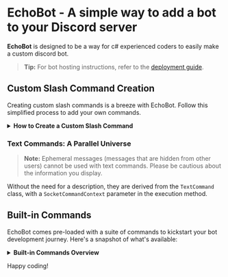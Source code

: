 # EchoBot - A simple way to add a bot to your Discord server

**EchoBot** is designed to be a way for c# experienced coders to easily make a custom discord bot. 

> **Tip:** For bot hosting instructions, refer to the [deployment guide](https://discordnet.dev/guides/deployment/deployment.html).

## Custom Slash Command Creation

Creating custom slash commands is a breeze with EchoBot. Follow this simplified process to add your own commands.

<details>
<summary><b>How to Create a Custom Slash Command</b></summary>
<br>
  
> **Tip:** This tutorial is short and doesnt go into detail. Please refer to the example commands that are built in to get a better understanding on how it works.

#### Step 1: Script Creation

Start by naming your script 'Example'. Here’s a basic template to create a slash command:

```cs
using System.Linq;
using Discord;
using Discord.Commands;
using Discord.Rest;
using Discord.WebSocket;

public class Example : SlashCommand
{
  public Example()
  {
  }
  public override void HandleExecute(SocketSlashCommand command)
  {
  }
}
```

#### Step 2: Command Definition

For recognition and registration, your command must have a name and a description:

```cs
using System.Linq;
using Discord;
using Discord.Commands;
using Discord.Rest;
using Discord.WebSocket;

public class Example : SlashCommand
{
  public Example()
  {
      command.Name = "example";
      command.Description = "This is an example command";
  }
  public override void HandleExecute(SocketSlashCommand command)
  {
  }
}
```

#### Step 3: Command Reply

```cs
using System.Linq;
using Discord;
using Discord.Commands;
using Discord.Rest;
using Discord.WebSocket;

public class Example : SlashCommand
{
  public Example()
  {
      command.Name = "example";
      command.Description = "This is an example command";
  }
  public override void HandleExecute(SocketSlashCommand command)
  {
      Reply("You executed the example command!");
  }
}
```

</details>

### Text Commands: A Parallel Universe

> **Note:** Ephemeral messages (messages that are hidden from other users) cannot be used with text commands. Please be cautious about the information you display.
> 
Without the need for a description, they are derived from the `TextCommand` class, with a `SocketCommandContext` parameter in the execution method.

## Built-in Commands

EchoBot comes pre-loaded with a suite of commands to kickstart your bot development journey. Here's a snapshot of what's available:

<details>
<summary><b>Built-in Commands Overview</b></summary>

EchoBot has built-in commands to help developers setup and use custom commands.

### Slash Commands

| Command            | Description                               | Usage                                        |
|--------------------|-------------------------------------------|----------------------------------------------|
| `Ban`                | Bans a specified user from the guild      | `/ban <user> <reason> <keep_messages>`       |
| `ModalExample`       | Demonstrates a Modal and its usage        | `/modal-example`                             |
| `SelectMenuExample`  | Shows a SelectMenu and its usage          | `/select-menu-example`                       |

### Text Commands

For Text Commands, the prefix `?` is used here as an example. The actual prefix can be configured to any character or string according to your servers settings.

| Command         | Description                                                      | Usage                                               |
|-----------------|------------------------------------------------------------------|-----------------------------------------------------|
| `Avatar`          | Displays the user's profile picture                              | `?avatar` <br> `?avatar <user>`                     |
| `GuildInfo`       | Shows information about the guild                                | `?guild-info`                                       |
| `Lockdown`        | Locks down all or specified channels accessible to everyone      | `?lockdown` <br> `?lockdown <channel>` <br> `?lockdown end` |
| `MentionExample`  | Demonstrates working with mentions in a text command             | `?mention` <br> `?mention <user>` <br> `?mention <role>` <br> `?mention <channel>` |
| `Ping`            | Determines the bot's ping/latency                                | `?ping`                                             |
| `User`            | Provides information on a user                                   | `?user` <br> `?user <user>`                         |

Commands enclosed in angle brackets `< >` are placeholders for the user to replace with specific details. Commands listed with multiple lines indicate alternative usages or options.

</details>

Happy coding!
